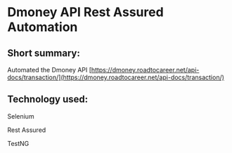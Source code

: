 # Dmoney API Rest Assured Automation

## Short summary:
Automated the Dmoney API [https://dmoney.roadtocareer.net/api-docs/transaction/](https://dmoney.roadtocareer.net/api-docs/transaction/)

## Technology used:
Selenium

Rest Assured

TestNG
